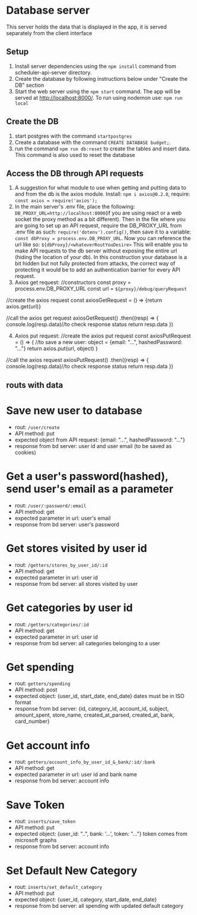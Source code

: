 # Database server
 This server holds the data that is displayed in the app, it is served separately from the client interface

## Setup
1. Install server dependencies using the `npm install` command from scheduler-api-server directory.
2. Create the database by following instructions below under "Create the DB" section 
3. Start the web server using the `npm start` command. The app will be served at <http://localhost:8000/>. To run using nodemon use: `npm run local`

## Create the DB
1. start postgres with the command `startpostgres`
2. Create a database with the command `CREATE DATABASE budget;`.
3. run the command `npm run db:reset` to create the tables and insert data. This command is also used to reset the database

## Access the DB through API requests
1. A suggestion for what module to use when getting and putting data to and from the db is the axios module. Install: `npm i axios@0.2.0`, require: `const axios = require('axios');`
2. In the main server's .env file, place the following: `DB_PROXY_URL=http://localhost:8000`(if you are using react or a web socket the proxy method as a bit different). 
  Then in the file where you are going to set up an API request, require the DB_PROXY_URL from .env file as such: `require('dotenv').config()`, then save it to a variable: `const dbProxy = process.env.DB_PROXY_URL`. Now you can reference the url like so: `${dbProxy}/<whateverRoutYouDesire>`
  This will enable you to make API requests to the db server without exposing the entire url (hiding the location of your db). In this construction your database is a bit hidden but not fully protected from attacks, the correct way of protecting it would be to add an authentication barrier for every API request.
3. Axios get request:
  //constructors
  const proxy = process.env.DB_PROXY_URL
  const url = `${proxy}/debug/queryRequest`

  //create the axios request
  const axiosGetRequest = () => {return axios.get(url)}

  //call the axios get request
  axiosGetRequest()
  .then((resp) => {
    console.log(resp.data)//to check response status
    return resp.data
  })

4. Axios put request:
  //create the axios put request
  const axiosPutRequest = () => {
  //to save a new user: object = {email: "...", hashedPassword: "..."}
  return axios.put(url, object)
  }

  //call the axios request
  axiosPutRequest()
    .then((resp) => {
    console.log(resp.data)//to check response status
    return resp.data
  })

## routs with data

  # Save new user to database
  - rout: `/user/create`
  - API method: put
  - expected object from API request: {email: "...", hashedPassword: "..."}
  - response from bd server: user id and user email (to be saved as cookies)

  # Get a user's password(hashed), send user's email as a parameter
  - rout: `/user/:password/:email`
  - API method: get
  - expected parameter in url: user's email
  - response from bd server: user's password

  # Get stores visited by user id
  - rout: `/getters/stores_by_user_id/:id`
  - API method: get
  - expected parameter in url: user id
  - response from bd server: all stores visited by user

  # Get categories by user id
  - rout: `/getters/categories/:id`
  - API method: get
  - expected parameter in url: user id
  - response from bd server: all categories belonging to a user
  
  # Get spending
  - rout: `getters/spending`
  - API method: post
  - expected object: {user_id, start_date, end_date} dates must be in ISO format
  - response from bd server: {id, category_id, account_id, subject, amount_spent, store_name,
created_at_parsed, created_at, bank, card_number}

  # Get account info
  - rout: `getters/account_info_by_user_id_&_bank/:id/:bank`
  - API method: get
  - expected parameter in url: user id and bank name
  - response from bd server: account info

  # Save Token
  - rout: `inserts/save_token`
  - API method: put
  - expected object: {user_id: "..", bank: '...', token: "..."}
  token comes from microsoft graphs
  - response from bd server: account info

  # Set Default New Category
  - rout: `inserts/set_default_category`
  - API method: put
  - expected object: {user_id, category, start_date, end_date}
  - response from bd server: all spending with updated default category